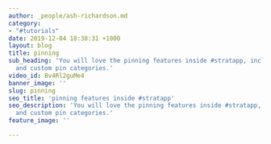 ```yaml
---
author: _people/ash-richardson.md
category:
- "#tutorials"
date: 2019-12-04 18:38:31 +1000
layout: blog
title: pinning
sub_heading: 'You will love the pinning features inside #stratapp, including starred
  and custom pin categories.'
video_id: Bv4Rl2guMe4
banner_image: ''
slug: pinning
seo_title: 'pinning features inside #stratapp'
seo_description: 'You will love the pinning features inside #stratapp, including starred
  and custom pin categories.'
feature_image: ''

---
```

